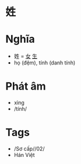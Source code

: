 # 姓

# Nghĩa
* 姓 = [女](女.md) [生](生.md)
* họ (đệm), tính (danh tính)

# Phát âm
* xìng
*  /tính/

# Tags
* /Sơ cấp//02/
*  Hán Việt

